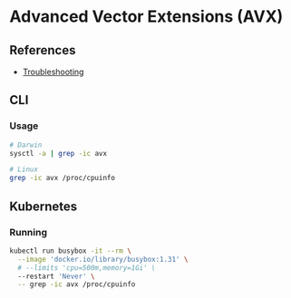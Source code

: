 # Advanced Vector Extensions (AVX)

## References

- [Troubleshooting](https://www.kubeflow.org/docs/other-guides/troubleshooting/)

## CLI

### Usage

```sh
# Darwin
sysctl -a | grep -ic avx

# Linux
grep -ic avx /proc/cpuinfo
```

## Kubernetes

### Running

```sh
kubectl run busybox -it --rm \
  --image 'docker.io/library/busybox:1.31' \
  # --limits 'cpu=500m,memory=1Gi' \
  --restart 'Never' \
  -- grep -ic avx /proc/cpuinfo
```
